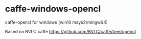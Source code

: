# caffe-windows-opencl

  caffe-opencl for windows (win10 msys2/mingw64)

  Based on BVLC caffe https://github.com/BVLC/caffe/tree/opencl 


